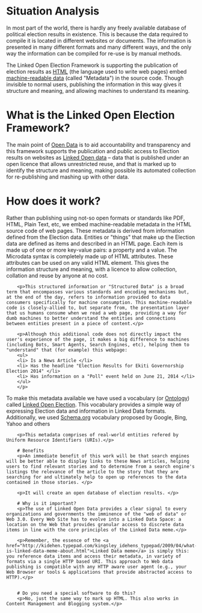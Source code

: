 # Situation Analysis
In most part of the world, there is hardly any freely available database of political election results in existence. This is because the data required to compile it is located in different websites or documents. The information is presented in many different formats and many different ways, and the only way the information can be compiled for re-use is by manual methods.

The Linked Open Election Framework is supporting the publication of election results as <span itemscope itemtype="http://schema.org/Thing" itemid="http://dbpedia.org/resource/HTML"><a href="http://en.wikipedia.org/wiki/HTML" itemprop="url"><span itemprop="name">HTML</span></a></span> (the language used to write web pages) embed <span itemscope itemtype="http://schema.org/Thing" itemid="http://dbpedia.org/resource/Machine-readable_data"><a href="http://en.wikipedia.org/wiki/Machine-readable_data" itemprop="url"><span itemprop="name">machine-readable data</span></a></span> (called "Metadata") in the source code. Though invisible to normal users, publishing the information in this way gives it structure and meaning, and allowing machines to understand its meaning.

# What is the Linked Open Election Framework?
<p>The main point of <span itemscope itemtype="http://schema.org/Thing" itemid="http://dbpedia.org/resource/Open_data"><a href="http://en.wikipedia.org/wiki/Open_data" itemprop="url"><span itemprop="name">Open Data</span></a></span> is to aid accountability and transparency and this framework supports the publication and public access to Election results on websites as <span itemscope itemtype="http://schema.org/Thing" itemid="http://dbpedia.org/resource/Linked_open_data"><a href="http://en.wikipedia.org/wiki/Linked_open_data" itemprop="url"><span itemprop="name">Linked Open data</span></a></span> – data that is published under an open licence that allows unrestricted reuse, and that is marked up to identify the structure and meaning, making possible its automated collection for re-publishing and mashing up with other data.</p>

# How does it work?
<p>Rather than publishing using not-so open formats or standards like PDF, HTML, Plain Text, etc, we embed machine-readable metadata in the HTML source code of web pages. These metadata is derived from information defined from the Election data. Entities or "things" that make up the Election data are defined as items and described in an HTML page. Each item is made up of one or more key-value pairs: a property and a value. The Microdata syntax is completely made up of HTML attributes. These attributes can be used on any valid HTML element. This gives the information structure and meaning, with a licence to allow collection, collation and reuse by anyone at no cost.</p>

		<p>This structured information or "Structured Data" is a broad term that encompasses various standards and encoding mechanisms but, at the end of the day, refers to information provided to data consumers specifically for machine consumption. This machine-readable code is closely-allied to, but separate from, the presentation layer that us humans consume when we read a web page, providing a way for dumb machines to better understand the entities and connections between entities present in a piece of content.</p>

		<p>Although this additional code does not directly impact the user's experience of the page, it makes a big difference to machines (including Bots, Smart Agents, Search Engines, etc), helping them to "understand" that (for example) this webpage:
		<ul>
		<li> Is a News Article </li>
		<li> Has the headline "Election Results for Ekiti Governorship Election 2014" </li>
		<li> Has information on a "Poll" event held on June 21, 2014 </li>
		</ul>
		</p>

<p>To make this metadata available we have used a vocabulary (or <span itemscope itemtype="http://schema.org/Thing" itemid="http://dbpedia.org/resource/Ontology"><a href="http://en.wikipedia.org/wiki/Ontology" itemprop="url"><span itemprop="name">Ontology</span></a></span>) called <a href="http://linkedopendatang.com/schemas/election/">Linked Open Election</a>. This vocabulary provides a simple way of expressing Election data and information in Linked Data formats. Additionally, we used <span itemscope itemtype="http://schema.org/Thing" itemid="http://dbpedia.org/resource/Schema.org"><a href="http://schema.org" itemprop="url"><span itemprop="name">Schema.org</span></a></span> vocabulary proposed by Google, Bing, Yahoo and others</p>

		<p>This metadata comprises of real-world entities refered by Uniform Resource Identifiers (URIs).</p>
		
		# Benefits
		<p>An immediate benefit of this work will be that search engines will be better able to display links to these News articles, helping users to find relevant stories and to determine from a search engine's listings the relevance of the article to the story that they are searching for and ultimately help to open up references to the data contained in those stories. </p>

		<p>It will create an open database of election results. </p>
		
		# Why is it important?
		<p>The use of Linked Open Data provides a clear signal to every organizations and governments the imminence of the "web of data" or Web 3.0. Every Web Site has to evolve into a Linked Data Space: a location on the Web that provides granular access to discrete data items in line with the core principles of the Linked Data meme.</p>

		<p>Remember, the essence of the <a href="http://kidehen.typepad.com/kingsley_idehens_typepad/2009/04/what-is-linked-data-meme-about.html">Linked Data meme</a> is simply this: you reference data items and access their metadata, in variety of formats via a single HTTP based URI. This approach to Web data publishing is compatible with any HTTP aware user agent (e.g., your Web Browser or tools & applications that provide abstracted access to HTTP).</p>
		
		
		# Do you need a special software to do this?
		<p>No, just the same way to mark up HTML. This also works in Content Management and Blogging system.</p>
		
		

